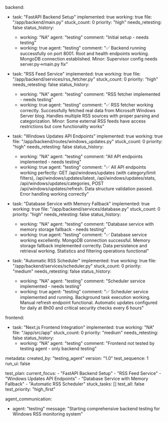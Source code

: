 backend:
  - task: "FastAPI Backend Setup"
    implemented: true
    working: true
    file: "/app/backend/main.py"
    stuck_count: 0
    priority: "high"
    needs_retesting: false
    status_history:
      - working: "NA"
        agent: "testing"
        comment: "Initial setup - needs testing"
      - working: true
        agent: "testing"
        comment: "✅ Backend running successfully on port 8001. Root and health endpoints working. MongoDB connection established. Minor: Supervisor config needs server.py->main.py fix"

  - task: "RSS Feed Service"
    implemented: true
    working: true
    file: "/app/backend/services/rss_fetcher.py"
    stuck_count: 0
    priority: "high"
    needs_retesting: false
    status_history:
      - working: "NA"
        agent: "testing"
        comment: "RSS fetcher implemented - needs testing"
      - working: true
        agent: "testing"
        comment: "✅ RSS fetcher working correctly. Successfully fetched real data from Microsoft Windows Server blog. Handles multiple RSS sources with proper parsing and categorization. Minor: Some external RSS feeds have access restrictions but core functionality works"

  - task: "Windows Updates API Endpoints"
    implemented: true
    working: true
    file: "/app/backend/routes/windows_updates.py"
    stuck_count: 0
    priority: "high"
    needs_retesting: false
    status_history:
      - working: "NA"
        agent: "testing"
        comment: "All API endpoints implemented - needs testing"
      - working: true
        agent: "testing"
        comment: "✅ All API endpoints working perfectly: GET /api/windows/updates (with category/limit filters), /api/windows/updates/latest, /api/windows/updates/stats, /api/windows/updates/categories, POST /api/windows/updates/refresh. Data structure validation passed. Error handling working correctly"

  - task: "Database Service with Memory Fallback"
    implemented: true
    working: true
    file: "/app/backend/services/database.py"
    stuck_count: 0
    priority: "high"
    needs_retesting: false
    status_history:
      - working: "NA"
        agent: "testing"
        comment: "Database service with memory storage fallback - needs testing"
      - working: true
        agent: "testing"
        comment: "✅ Database service working excellently. MongoDB connection successful. Memory storage fallback implemented correctly. Data persistence and retrieval working. Statistics and filtering operations functional"

  - task: "Automatic RSS Scheduler"
    implemented: true
    working: true
    file: "/app/backend/services/scheduler.py"
    stuck_count: 0
    priority: "medium"
    needs_retesting: false
    status_history:
      - working: "NA"
        agent: "testing"
        comment: "Scheduler service implemented - needs testing"
      - working: true
        agent: "testing"
        comment: "✅ Scheduler service implemented and running. Background task execution working. Manual refresh endpoint functional. Automatic updates configured for daily at 8h00 and critical security checks every 6 hours"

frontend:
  - task: "Next.js Frontend Integration"
    implemented: true
    working: "NA"
    file: "/app/src/app"
    stuck_count: 0
    priority: "medium"
    needs_retesting: false
    status_history:
      - working: "NA"
        agent: "testing"
        comment: "Frontend not tested by testing agent - only backend testing"

metadata:
  created_by: "testing_agent"
  version: "1.0"
  test_sequence: 1
  run_ui: false

test_plan:
  current_focus:
    - "FastAPI Backend Setup"
    - "RSS Feed Service"
    - "Windows Updates API Endpoints"
    - "Database Service with Memory Fallback"
    - "Automatic RSS Scheduler"
  stuck_tasks: []
  test_all: false
  test_priority: "high_first"

agent_communication:
  - agent: "testing"
    message: "Starting comprehensive backend testing for Windows RSS monitoring system"